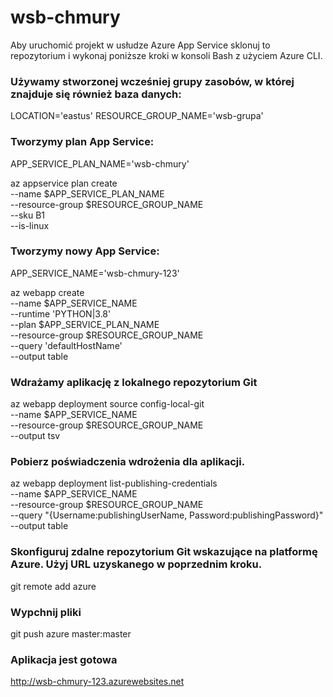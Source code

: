# wsb-chmury

Aby uruchomić projekt w usłudze Azure App Service sklonuj to repozytorium i wykonaj poniższe kroki w konsoli Bash
z użyciem Azure CLI.


### Używamy stworzonej wcześniej grupy zasobów, w której znajduje się również baza danych:

LOCATION='eastus'
RESOURCE_GROUP_NAME='wsb-grupa'


### Tworzymy plan App Service:

APP_SERVICE_PLAN_NAME='wsb-chmury'    

az appservice plan create \
    --name $APP_SERVICE_PLAN_NAME \
    --resource-group $RESOURCE_GROUP_NAME \
    --sku B1 \
    --is-linux


### Tworzymy nowy App Service:

APP_SERVICE_NAME='wsb-chmury-123'

az webapp create \
    --name $APP_SERVICE_NAME \
    --runtime 'PYTHON|3.8' \
    --plan $APP_SERVICE_PLAN_NAME \
    --resource-group $RESOURCE_GROUP_NAME \
    --query 'defaultHostName' \
    --output table


### Wdrażamy aplikację z lokalnego repozytorium Git

az webapp deployment source config-local-git \
    --name $APP_SERVICE_NAME \
    --resource-group $RESOURCE_GROUP_NAME \
    --output tsv


### Pobierz poświadczenia wdrożenia dla aplikacji.

az webapp deployment list-publishing-credentials \
    --name $APP_SERVICE_NAME \
    --resource-group $RESOURCE_GROUP_NAME \
    --query "{Username:publishingUserName, Password:publishingPassword}" \
    --output table

### Skonfiguruj zdalne repozytorium Git wskazujące na platformę Azure. Użyj URL uzyskanego w poprzednim kroku.

git remote add azure <uzyskane url>


### Wypchnij pliki

git push azure master:master

### Aplikacja jest gotowa

http://wsb-chmury-123.azurewebsites.net